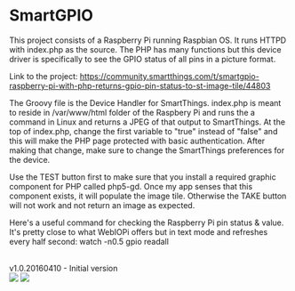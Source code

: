 # SmartGPIO

This project consists of a Raspberry Pi running Raspbian OS. It runs HTTPD with index.php as the source. The PHP has many functions but this device driver is specifically to see the GPIO status of all pins in a picture format.

Link to the project: https://community.smartthings.com/t/smartgpio-raspberry-pi-with-php-returns-gpio-pin-status-to-st-image-tile/44803

The Groovy file is the Device Handler for SmartThings.
index.php is meant to reside in /var/www/html folder of the Raspbery Pi and runs the a command in Linux and returns a JPEG of that output to SmartThings.
At the top of index.php, change the first variable to "true" instead of "false" and this will make the PHP page protected with basic authentication. After making that change, make sure to change the SmartThings preferences for the device.

Use the TEST button first to make sure that you install a required graphic component for PHP called php5-gd. Once my app senses that this component exists, it will populate the image tile. Otherwise the TAKE button will not work and not return an image as expected.

Here's a useful command for checking the Raspberry Pi pin status & value. It's pretty close to what WebIOPi offers but in text mode and refreshes every half second: watch -n0.5 gpio readall

</br>v1.0.20160410 - Initial version
</br>
<img src="https://github.com/JZ-SmartThings/SmartThings/blob/master/Devices/SmartGPIO/Screenshot_Android_App.png">
<img src="https://github.com/JZ-SmartThings/SmartThings/blob/master/Devices/SmartGPIO/Screenshot_PHP_Page.png">
